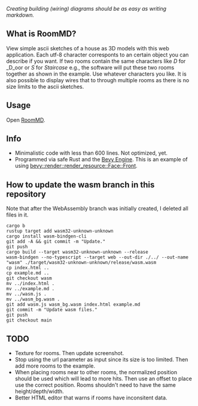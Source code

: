 _Creating building (wiring) diagrams should be as easy as writing markdown._

## What is RoomMD?

View simple ascii sketches of a house as 3D models with this web application. Each utf-8 character corresponts to an certain object you can describe if you want. If two rooms contain the same characters like _D_ for _D_oor or _S_ for _Staircase_ e.g., the software will put these two rooms together as shown in the example. Use whatever characters you like. It is also possible to display wires that to through multiple rooms as there is no size limits to the ascii sketches.

## Usage

Open [RoomMD](https://772.github.io/roommd/).

## Info

- Minimalistic code with less than 600 lines. Not optimized, yet.
- Programmed via safe Rust and the [Bevy Engine](https://bevyengine.org/). This is an example of using [bevy::render::render_resource::Face::Front](https://docs.rs/bevy/latest/bevy/render/render_resource/enum.Face.html).

## How to update the wasm branch in this repository

Note that after the WebAssembly branch was initially created, I deleted all files in it.

```
cargo b
rustup target add wasm32-unknown-unknown
cargo install wasm-bindgen-cli
git add -A && git commit -m "Update."
git push
cargo build --target wasm32-unknown-unknown --release
wasm-bindgen --no-typescript --target web --out-dir ./../ --out-name "wasm" ./target/wasm32-unknown-unknown/release/wasm.wasm
cp index.html ..
cp example.md ..
git checkout wasm
mv ../index.html .
mv ../example.md .
mv ../wasm.js .
mv ../wasm_bg.wasm .
git add wasm.js wasm_bg.wasm index.html example.md
git commit -m "Update wasm files."
git push
git checkout main
```

## TODO

- Texture for rooms. Then update screenshot.
- Stop using the url parameter as input since its size is too limited. Then add more rooms to the example.
- When placing rooms near to other rooms, the normalized position should be used which will lead to more hits. Then use an offset to place use the correct position. Rooms shouldn't need to have the same height/depth/width.
- Better HTML editor that warns if rooms have inconsitent data.
